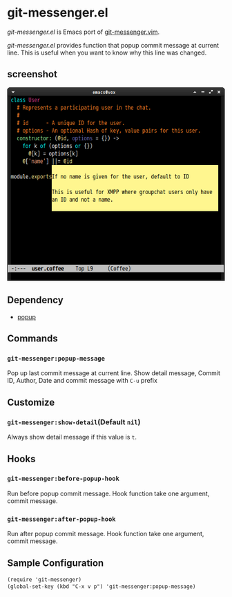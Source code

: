 # git-messenger.el
*git-messenger.el* is Emacs port of [git-messenger.vim](https://github.com/rhysd/git-messenger.vim).

*git-messenger.el* provides function that popup commit message at current line.
This is useful when you want to know why this line was changed.


## screenshot

![git-messenger.el](image/git-messenger.png)


## Dependency

* [popup](https://github.com/auto-complete/popup-el)


## Commands

### `git-messenger:popup-message`

Pop up last commit message at current line. Show detail message, Commit ID, Author,
Date and commit message with `C-u` prefix

## Customize

### `git-messenger:show-detail`(Default `nil`)

Always show detail message if this value is `t`.

## Hooks

### `git-messenger:before-popup-hook`

Run before popup commit message. Hook function take one argument, commit message.

### `git-messenger:after-popup-hook`

Run after popup commit message. Hook function take one argument, commit message.


## Sample Configuration

```elisp
(require 'git-messenger)
(global-set-key (kbd "C-x v p") 'git-messenger:popup-message)
```
